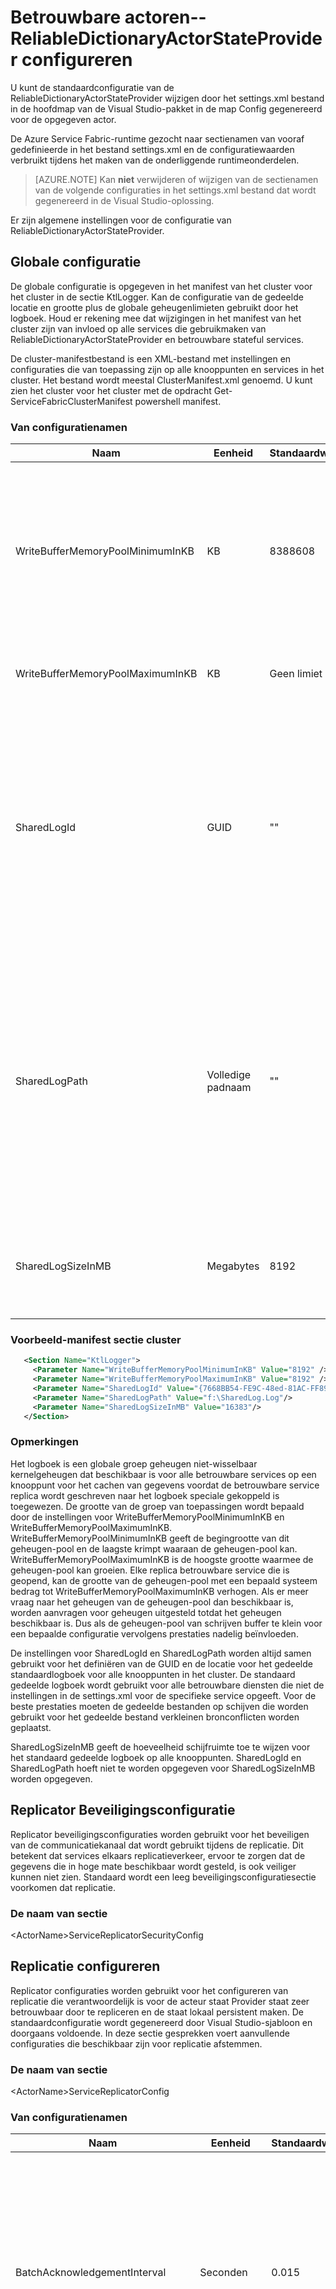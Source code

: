 <properties
   pageTitle="Overzicht van de configuratie van Azure Service Fabric betrouwbare actoren ReliableDictionaryActorStateProvider | Microsoft Azure"
   description="Informatie over het configureren van Azure Service Fabric stateful actoren van het type ReliableDictionaryActorStateProvider."
   services="Service-Fabric"
   documentationCenter=".net"
   authors="sumukhs"
   manager="timlt"
   editor=""/>

<tags
   ms.service="Service-Fabric"
   ms.devlang="dotnet"
   ms.topic="article"
   ms.tgt_pltfrm="NA"
   ms.workload="NA"
   ms.date="07/18/2016"
   ms.author="sumukhs"/>

# <a name="configuring-reliable-actors--reliabledictionaryactorstateprovider"></a>Betrouwbare actoren--ReliableDictionaryActorStateProvider configureren
U kunt de standaardconfiguratie van de ReliableDictionaryActorStateProvider wijzigen door het settings.xml bestand in de hoofdmap van de Visual Studio-pakket in de map Config gegenereerd voor de opgegeven actor.

De Azure Service Fabric-runtime gezocht naar sectienamen van vooraf gedefinieerde in het bestand settings.xml en de configuratiewaarden verbruikt tijdens het maken van de onderliggende runtimeonderdelen.

>[AZURE.NOTE] Kan **niet** verwijderen of wijzigen van de sectienamen van de volgende configuraties in het settings.xml bestand dat wordt gegenereerd in de Visual Studio-oplossing.

Er zijn algemene instellingen voor de configuratie van ReliableDictionaryActorStateProvider.

## <a name="global-configuration"></a>Globale configuratie

De globale configuratie is opgegeven in het manifest van het cluster voor het cluster in de sectie KtlLogger. Kan de configuratie van de gedeelde locatie en grootte plus de globale geheugenlimieten gebruikt door het logboek. Houd er rekening mee dat wijzigingen in het manifest van het cluster zijn van invloed op alle services die gebruikmaken van ReliableDictionaryActorStateProvider en betrouwbare stateful services.

De cluster-manifestbestand is een XML-bestand met instellingen en configuraties die van toepassing zijn op alle knooppunten en services in het cluster. Het bestand wordt meestal ClusterManifest.xml genoemd. U kunt zien het cluster voor het cluster met de opdracht Get-ServiceFabricClusterManifest powershell manifest.

### <a name="configuration-names"></a>Van configuratienamen

|Naam|Eenheid|Standaardwaarde|Opmerkingen|
|----|----|-------------|-------|
|WriteBufferMemoryPoolMinimumInKB|KB|8388608|Minimum aantal KB in kernel-modus voor het logboek schrijven buffergroep geheugen toewijzen. Dit geheugen wordt gebruikt voor het in cache opslaan van informatie over de status voordat het naar schijf schrijven.|
|WriteBufferMemoryPoolMaximumInKB|KB|Geen limiet|Maximale grootte waaraan het logboek schrijven buffer geheugen-pool kan groeien.|
|SharedLogId|GUID|""|Hiermee geeft u een unieke GUID waarmee de gedeelde standaardlogboek gebruikt door alle betrouwbare services op alle knooppunten in het cluster dat de SharedLogId niet in de configuratie van de specifieke service opgeeft. Als SharedLogId is opgegeven, worden moet SharedLogPath ook opgegeven.|
|SharedLogPath|Volledige padnaam|""|Hiermee geeft u het volledige pad waar het gedeelde bestand wordt gebruikt door alle betrouwbare services op alle knooppunten in het cluster dat de SharedLogPath niet in de configuratie van de specifieke service opgeeft. Echter, als SharedLogPath is opgegeven, moet SharedLogId ook worden opgegeven.|
|SharedLogSizeInMB|Megabytes|8192|Geeft het aantal MB schijfruimte statisch toewijzen voor het gedeelde logboek. De waarde moet 2048 of groter.|

### <a name="sample-cluster-manifest-section"></a>Voorbeeld-manifest sectie cluster
```xml
   <Section Name="KtlLogger">
     <Parameter Name="WriteBufferMemoryPoolMinimumInKB" Value="8192" />
     <Parameter Name="WriteBufferMemoryPoolMaximumInKB" Value="8192" />
     <Parameter Name="SharedLogId" Value="{7668BB54-FE9C-48ed-81AC-FF89E60ED2EF}"/>
     <Parameter Name="SharedLogPath" Value="f:\SharedLog.Log"/>
     <Parameter Name="SharedLogSizeInMB" Value="16383"/>
   </Section>
```

### <a name="remarks"></a>Opmerkingen
Het logboek is een globale groep geheugen niet-wisselbaar kernelgeheugen dat beschikbaar is voor alle betrouwbare services op een knooppunt voor het cachen van gegevens voordat de betrouwbare service replica wordt geschreven naar het logboek speciale gekoppeld is toegewezen. De grootte van de groep van toepassingen wordt bepaald door de instellingen voor WriteBufferMemoryPoolMinimumInKB en WriteBufferMemoryPoolMaximumInKB. WriteBufferMemoryPoolMinimumInKB geeft de begingrootte van dit geheugen-pool en de laagste krimpt waaraan de geheugen-pool kan. WriteBufferMemoryPoolMaximumInKB is de hoogste grootte waarmee de geheugen-pool kan groeien. Elke replica betrouwbare service die is geopend, kan de grootte van de geheugen-pool met een bepaald systeem bedrag tot WriteBufferMemoryPoolMaximumInKB verhogen. Als er meer vraag naar het geheugen van de geheugen-pool dan beschikbaar is, worden aanvragen voor geheugen uitgesteld totdat het geheugen beschikbaar is. Dus als de geheugen-pool van schrijven buffer te klein voor een bepaalde configuratie vervolgens prestaties nadelig beïnvloeden.

De instellingen voor SharedLogId en SharedLogPath worden altijd samen gebruikt voor het definiëren van de GUID en de locatie voor het gedeelde standaardlogboek voor alle knooppunten in het cluster. De standaard gedeelde logboek wordt gebruikt voor alle betrouwbare diensten die niet de instellingen in de settings.xml voor de specifieke service opgeeft. Voor de beste prestaties moeten de gedeelde bestanden op schijven die worden gebruikt voor het gedeelde bestand verkleinen bronconflicten worden geplaatst.

SharedLogSizeInMB geeft de hoeveelheid schijfruimte toe te wijzen voor het standaard gedeelde logboek op alle knooppunten.  SharedLogId en SharedLogPath hoeft niet te worden opgegeven voor SharedLogSizeInMB worden opgegeven.

## <a name="replicator-security-configuration"></a>Replicator Beveiligingsconfiguratie
Replicator beveiligingsconfiguraties worden gebruikt voor het beveiligen van de communicatiekanaal dat wordt gebruikt tijdens de replicatie. Dit betekent dat services elkaars replicatieverkeer, ervoor te zorgen dat de gegevens die in hoge mate beschikbaar wordt gesteld, is ook veiliger kunnen niet zien.
Standaard wordt een leeg beveiligingsconfiguratiesectie voorkomen dat replicatie.

### <a name="section-name"></a>De naam van sectie
&lt;ActorName&gt;ServiceReplicatorSecurityConfig

## <a name="replicator-configuration"></a>Replicatie configureren
Replicator configuraties worden gebruikt voor het configureren van replicatie die verantwoordelijk is voor de acteur staat Provider staat zeer betrouwbaar door te repliceren en de staat lokaal persistent maken.
De standaardconfiguratie wordt gegenereerd door Visual Studio-sjabloon en doorgaans voldoende. In deze sectie gesprekken voert aanvullende configuraties die beschikbaar zijn voor replicatie afstemmen.

### <a name="section-name"></a>De naam van sectie
&lt;ActorName&gt;ServiceReplicatorConfig

### <a name="configuration-names"></a>Van configuratienamen

|Naam|Eenheid|Standaardwaarde|Opmerkingen|
|----|----|-------------|-------|
|BatchAcknowledgementInterval|Seconden|0.015|De periode waarvoor de replicator op de secundaire Wacht na ontvangst van een bewerking voor het verzenden van een bevestiging terug naar de primaire. Eventuele andere bevestigingen voor activiteiten die binnen dit interval verwerkt worden verzonden als een antwoord verzonden.||
|ReplicatorEndpoint|N.V.T.|Geen standaard--vereiste parameter|IP-adres en poort die door de primaire en secundaire replicator gebruikt om te communiceren met andere distributeurs in de replica ingesteld. Dit moet verwijzen naar een bron TCP-eindpunt in het servicemanifest. Verwijzen naar [Service manifest bronnen](service-fabric-service-manifest-resources.md) voor meer informatie over het definiëren van resources eindpunt in het servicemanifest. |
|MaxReplicationMessageSize|Bytes|50 MB|Maximale grootte van de van replicatiegegevens dat in één bericht kan worden verzonden.|
|MaxPrimaryReplicationQueueSize|Aantal bewerkingen|8192|Maximum aantal bewerkingen in de primaire wachtrij. Een bewerking wordt vrijgemaakt nadat de primaire replicator een bevestiging van de secundaire replicators ontvangt. Deze waarde moet groter zijn dan 64 en een macht van 2.|
|MaxSecondaryReplicationQueueSize|Aantal bewerkingen|16384|Maximum aantal bewerkingen in de wachtrij voor secundaire. Een bewerking is na het aanbrengen van de staat maximaal beschikbaar is via de persistentie vrijgemaakt. Deze waarde moet groter zijn dan 64 en een macht van 2.|
|CheckpointThresholdInMB|MB|200|De hoeveelheid ruimte in logboekbestand waarna de status gecontroleerd wordt.|
|MaxRecordSizeInKB|KB|1024|Record maximumgrootte de replicator in het logboek schrijven kan. Deze waarde moet een veelvoud van 4 en groter dan 16.|
|OptimizeLogForLowerDiskUsage|Boole-waarde|True|Waar is, is het logboek zo geconfigureerd dat speciale logboekbestand van de replica wordt gemaakt met een verspreid bestand NTFS. Dit verlaagt het werkelijke gebruik van schijfruimte voor het bestand. Als de waarde false is, wordt het bestand gemaakt met vaste toewijzingen, dat de beste schrijfprestaties biedt.|
|SharedLogId|GUID|""|Hiermee geeft u een unieke guid waarmee het gedeelde bestand gebruikt met deze replica. Normaal gesproken moeten services niet gebruiken voor deze instelling. Echter, als SharedLogId is opgegeven, moet SharedLogPath ook worden opgegeven.|
|SharedLogPath|Volledige padnaam|""|Hiermee geeft u het volledige pad waar het gedeelde bestand voor deze replica wordt gemaakt. Normaal gesproken moeten services niet gebruiken voor deze instelling. Echter, als SharedLogPath is opgegeven, moet SharedLogId ook worden opgegeven.|


## <a name="sample-configuration-file"></a>Een voorbeeld configuratiebestand

```xml
<?xml version="1.0" encoding="utf-8"?>
<Settings xmlns:xsd="http://www.w3.org/2001/XMLSchema" xmlns:xsi="http://www.w3.org/2001/XMLSchema-instance" xmlns="http://schemas.microsoft.com/2011/01/fabric">
   <Section Name="MyActorServiceReplicatorConfig">
      <Parameter Name="ReplicatorEndpoint" Value="MyActorServiceReplicatorEndpoint" />
      <Parameter Name="BatchAcknowledgementInterval" Value="0.05"/>
      <Parameter Name="CheckpointThresholdInMB" Value="180" />
   </Section>
   <Section Name="MyActorServiceReplicatorSecurityConfig">
      <Parameter Name="CredentialType" Value="X509" />
      <Parameter Name="FindType" Value="FindByThumbprint" />
      <Parameter Name="FindValue" Value="9d c9 06 b1 69 dc 4f af fd 16 97 ac 78 1e 80 67 90 74 9d 2f" />
      <Parameter Name="StoreLocation" Value="LocalMachine" />
      <Parameter Name="StoreName" Value="My" />
      <Parameter Name="ProtectionLevel" Value="EncryptAndSign" />
      <Parameter Name="AllowedCommonNames" Value="My-Test-SAN1-Alice,My-Test-SAN1-Bob" />
   </Section>
</Settings>
```

## <a name="remarks"></a>Opmerkingen
De parameter BatchAcknowledgementInterval bepaalt de replicatielatentie. De waarde '0' resulteert in de laagst mogelijke latentie ten koste van de doorvoer (zoals meer acknowledgement-berichten moeten worden verzonden en verwerkt, elk met minder bevestigingen).
Hoe groter de waarde voor BatchAcknowledgementInterval, hoe hoger de totale replicatie doorvoersnelheid, ten koste van hogere wachttijd voor bewerking. Dit wordt direct omgezet in de latentie van transactiebevestigingen.

De parameter CheckpointThresholdInMB bepaalt de hoeveelheid schijfruimte die de replicator gebruiken kunt voor het opslaan van informatie over de status in speciale logboek van de replica. Dit op een hogere waarde dan de standaardwaarde verhogen kan leiden tot snellere herconfiguratie keer wanneer een nieuwe replica wordt toegevoegd aan de set. Dit komt door de gedeeltelijke staat overdracht die uitgevoerd als gevolg van de beschikbaarheid van meer geschiedenis van bewerkingen in het logboek wordt. Hierdoor kan de hersteltijd van een replica mogelijk na een crash toenemen.

Als u OptimizeForLowerDiskUsage op true instelt, ruimte in logboekbestand niet te veel ingerichte zodat actieve replica's kunnen meer informatie over de status in de logboekbestanden opslaan terwijl het inactief replica's minder schijfruimte wordt gebruikt. Hierdoor kunnen als host voor meer replica's op een knooppunt. Als u OptimizeForLowerDiskUsage op false instelt, wordt de statusinformatie sneller naar logboekbestanden geschreven.

De instelling van de MaxRecordSizeInKB bepaalt de maximale grootte van een record die door de distributeur in het logboekbestand kan worden geschreven. In de meeste gevallen is de standaard 1024 KB-record optimaal. Echter, als de service wordt veroorzaakt door grotere gegevensitems moet deel uitmaken van de informatie staat, deze waarde moet mogelijk worden verhoogd. Er is weinig voordeel bij het maken van MaxRecordSizeInKB kleiner zijn dan 1024, terwijl kleinere records met alleen de benodigde ruimte voor de record kleiner. We verwachten dat deze waarde zou moeten alleen in uitzonderlijke gevallen worden gewijzigd.

De instellingen voor SharedLogId en SharedLogPath worden altijd samen gebruikt om een service een afzonderlijke gedeelde logboek van het gedeelde standaardlogboek gebruikt voor het knooppunt. Zo veel services mogelijk moeten hetzelfde gedeelde logboek opgeven voor een optimale efficiency. Gedeelde bestanden moeten worden geplaatst op de schijven die worden gebruikt voor het gedeelde bestand bronconflicten bewegingen te verminderen. We verwachten dat deze waarden moet alleen in uitzonderlijke gevallen worden gewijzigd.
